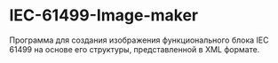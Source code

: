 # IEC-61499-Image-maker
Программа для создания изображения функционального блока IEC 61499 на основе его структуры, представленной в XML формате.
